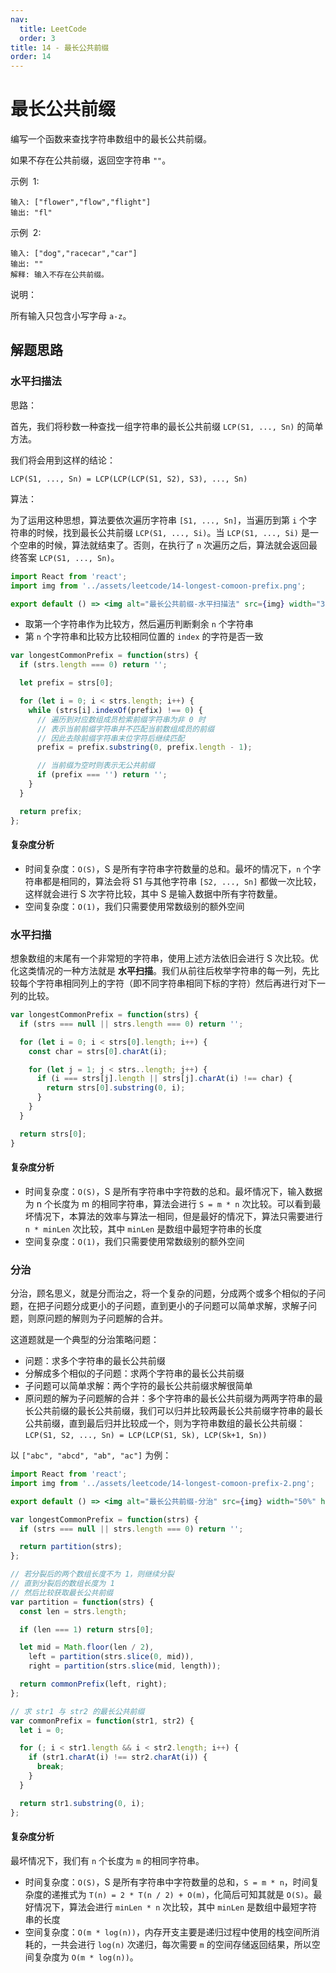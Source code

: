 ```yaml
---
nav:
  title: LeetCode
  order: 3
title: 14 - 最长公共前缀
order: 14
---
```


# 最长公共前缀

编写一个函数来查找字符串数组中的最长公共前缀。

如果不存在公共前缀，返回空字符串 `""`。

示例  1:

```plain
输入: ["flower","flow","flight"]
输出: "fl"
```

示例  2:

```plain
输入: ["dog","racecar","car"]
输出: ""
解释: 输入不存在公共前缀。
```

说明：

所有输入只包含小写字母 `a-z`。

## 解题思路

### 水平扫描法

思路：

首先，我们将秒数一种查找一组字符串的最长公共前缀 `LCP(S1, ..., Sn)` 的简单方法。

我们将会用到这样的结论：

```
LCP(S1, ..., Sn) = LCP(LCP(LCP(S1, S2), S3), ..., Sn)
```

算法：

为了运用这种思想，算法要依次遍历字符串 `[S1, ..., Sn]`，当遍历到第 `i` 个字符串的时候，找到最长公共前缀 `LCP(S1, ..., Si)`。当 `LCP(S1, ..., Si)` 是一个空串的时候，算法就结束了。否则，在执行了 `n` 次遍历之后，算法就会返回最终答案 `LCP(S1, ..., Sn)`。

```jsx | inline
import React from 'react';
import img from '../assets/leetcode/14-longest-comoon-prefix.png';

export default () => <img alt="最长公共前缀-水平扫描法" src={img} width="30%" height="30%" />;
```

- 取第一个字符串作为比较方，然后遍历判断剩余 `n` 个字符串
- 第 `n` 个字符串和比较方比较相同位置的 `index` 的字符是否一致

```js
var longestCommonPrefix = function(strs) {
  if (strs.length === 0) return '';

  let prefix = strs[0];

  for (let i = 0; i < strs.length; i++) {
    while (strs[i].indexOf(prefix) !== 0) {
      // 遍历到对应数组成员检索前缀字符串为非 0 时
      // 表示当前前缀字符串并不匹配当前数组成员的前缀
      // 因此去除前缀字符串末位字符后继续匹配
      prefix = prefix.substring(0, prefix.length - 1);

      // 当前缀为空时则表示无公共前缀
      if (prefix === '') return '';
    }
  }

  return prefix;
};
```

#### 复杂度分析

- 时间复杂度：`O(S)`，S 是所有字符串字符数量的总和。最坏的情况下，`n` 个字符串都是相同的，算法会将 S1 与其他字符串 `[S2, ..., Sn]` 都做一次比较，这样就会进行 S 次字符比较，其中 S 是输入数据中所有字符数量。
- 空间复杂度：`O(1)`，我们只需要使用常数级别的额外空间

### 水平扫描

想象数组的末尾有一个非常短的字符串，使用上述方法依旧会进行 S 次比较。优化这类情况的一种方法就是 **水平扫描**。我们从前往后枚举字符串的每一列，先比较每个字符串相同列上的字符（即不同字符串相同下标的字符）然后再进行对下一列的比较。

```js
var longestCommonPrefix = function(strs) {
  if (strs === null || strs.length === 0) return '';

  for (let i = 0; i < strs[0].length; i++) {
    const char = strs[0].charAt(i);

    for (let j = 1; j < strs..length; j++) {
      if (i === strs[j].length || strs[j].charAt(i) !== char) {
        return strs[0].substring(0, i);
      }
    }
  }

  return strs[0];
}
```

#### 复杂度分析

- 时间复杂度：`O(S)`，S 是所有字符串中字符数的总和。最坏情况下，输入数据为 n 个长度为 m 的相同字符串，算法会进行 `S = m * n` 次比较。可以看到最坏情况下，本算法的效率与算法一相同，但是最好的情况下，算法只需要进行 `n * minLen` 次比较，其中 `minLen` 是数组中最短字符串的长度
- 空间复杂度：`O(1)`，我们只需要使用常数级别的额外空间

### 分治

分治，顾名思义，就是分而治之，将一个复杂的问题，分成两个或多个相似的子问题，在把子问题分成更小的子问题，直到更小的子问题可以简单求解，求解子问题，则原问题的解则为子问题解的合并。

这道题就是一个典型的分治策略问题：

- 问题：求多个字符串的最长公共前缀
- 分解成多个相似的子问题：求两个字符串的最长公共前缀
- 子问题可以简单求解：两个字符的最长公共前缀求解很简单
- 原问题的解为子问题解的合并：多个字符串的最长公共前缀为两两字符串的最长公共前缀的最长公共前缀，我们可以归并比较两最长公共前缀字符串的最长公共前缀，直到最后归并比较成一个，则为字符串数组的最长公共前缀：`LCP(S1, S2, ..., Sn) = LCP(LCP(S1, Sk), LCP(Sk+1, Sn))`

以 `["abc", "abcd", "ab", "ac"]` 为例：

```jsx | inline
import React from 'react';
import img from '../assets/leetcode/14-longest-comoon-prefix-2.png';

export default () => <img alt="最长公共前缀-分治" src={img} width="50%" height="50%" />;
```

```js
var longestCommonPrefix = function(strs) {
  if (strs === null || strs.length === 0) return '';

  return partition(strs);
};

// 若分裂后的两个数组长度不为 1，则继续分裂
// 直到分裂后的数组长度为 1
// 然后比较获取最长公共前缀
var partition = function(strs) {
  const len = strs.length;

  if (len === 1) return strs[0];

  let mid = Math.floor(len / 2),
    left = partition(strs.slice(0, mid)),
    right = partition(strs.slice(mid, length));

  return commonPrefix(left, right);
};

// 求 str1 与 str2 的最长公共前缀
var commonPrefix = function(str1, str2) {
  let i = 0;

  for (; i < str1.length && i < str2.length; i++) {
    if (str1.charAt(i) !== str2.charAt(i)) {
      break;
    }
  }

  return str1.substring(0, i);
};
```

#### 复杂度分析

最坏情况下，我们有 `n` 个长度为 `m` 的相同字符串。

- 时间复杂度：`O(S)`，S 是所有字符串中字符数量的总和，`S = m * n`，时间复杂度的递推式为 `T(n) = 2 * T(n / 2) + O(m)`，化简后可知其就是 `O(S)`。最好情况下，算法会进行 `minLen * n` 次比较，其中 `minLen` 是数组中最短字符串的长度
- 空间复杂度：`O(m * log(n))`，内存开支主要是递归过程中使用的栈空间所消耗的，一共会进行 `log(n)` 次递归，每次需要 `m` 的空间存储返回结果，所以空间复杂度为 `O(m * log(n))`。
